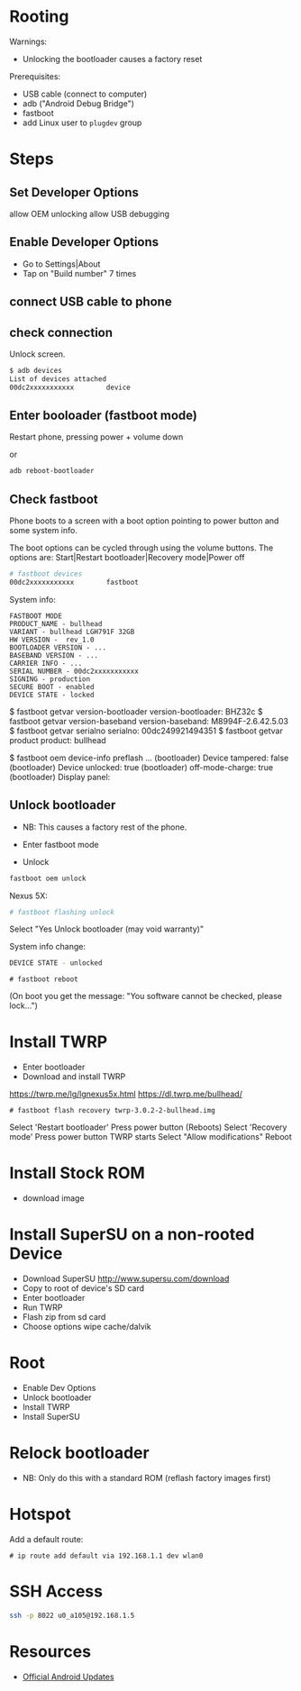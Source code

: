 # Rooting

Warnings:

* Unlocking the bootloader causes a factory reset

Prerequisites:

* USB cable (connect to computer)
* adb ("Android Debug Bridge")
* fastboot
* add Linux user to `plugdev` group

# Steps

## Set Developer Options

allow OEM unlocking
allow USB debugging

## Enable Developer Options

* Go to Settings|About
* Tap on "Build number" 7 times

## connect USB cable to phone

## check connection

Unlock screen.

```sh
$ adb devices
List of devices attached
00dc2xxxxxxxxxxx        device
```

## Enter booloader (fastboot mode)

Restart phone, pressing power + volume down

or

```sh
adb reboot-bootloader
```

## Check fastboot

Phone boots to a screen with a boot option pointing to power
button and some system info.

The boot options can be cycled through using the volume buttons.
The options are:
Start|Restart bootloader|Recovery mode|Power off

```sh
# fastboot devices
00dc2xxxxxxxxxxx        fastboot
```

System info:

```
FASTBOOT MODE
PRODUCT_NAME - bullhead
VARIANT - bullhead LGH791F 32GB
HW VERSION -  rev_1.0
BOOTLOADER VERSION - ...
BASEBAND VERSION - ...
CARRIER INFO - ...
SERIAL NUMBER - 00dc2xxxxxxxxxxx
SIGNING - production
SECURE BOOT - enabled
DEVICE STATE - locked
```

$ fastboot getvar version-bootloader
version-bootloader: BHZ32c
$ fastboot getvar version-baseband
version-baseband: M8994F-2.6.42.5.03
$ fastboot getvar serialno
serialno: 00dc249921494351
$ fastboot getvar product
product: bullhead

$ fastboot oem device-info preflash
...
(bootloader)    Device tampered: false
(bootloader)    Device unlocked: true
(bootloader)    off-mode-charge: true
(bootloader)    Display panel:

## Unlock bootloader

* NB: This causes a factory rest of the phone.

* Enter fastboot mode
* Unlock

```sh
fastboot oem unlock
```

Nexus 5X:

```sh
# fastboot flashing unlock
```

Select "Yes Unlock bootloader (may void warranty)"

System info change:

```sh
DEVICE STATE - unlocked
```

```
# fastboot reboot
```

(On boot you get the message: "You software cannot be checked, please lock...")

# Install TWRP

* Enter bootloader
* Download and install TWRP

https://twrp.me/lg/lgnexus5x.html
https://dl.twrp.me/bullhead/

```
# fastboot flash recovery twrp-3.0.2-2-bullhead.img
```

Select 'Restart bootloader'
Press power button
(Reboots)
Select 'Recovery mode'
Press power button
TWRP starts
Select "Allow modifications"
Reboot

# Install Stock ROM

* download image

# Install SuperSU on a non-rooted Device

* Download SuperSU
http://www.supersu.com/download
* Copy to root of device's SD card
* Enter bootloader
* Run TWRP
* Flash zip from sd card
* Choose options wipe cache/dalvik

# Root

* Enable Dev Options
* Unlock bootloader
* Install TWRP
* Install SuperSU

# Relock bootloader

* NB: Only do this with a standard ROM (reflash factory images first)

# Hotspot

Add a default route:

```
# ip route add default via 192.168.1.1 dev wlan0
```

# SSH Access

```sh
ssh -p 8022 u0_a105@192.168.1.5
```

# Resources

* [Official Android Updates](https://developers.google.com/android/ota#bullhead)
